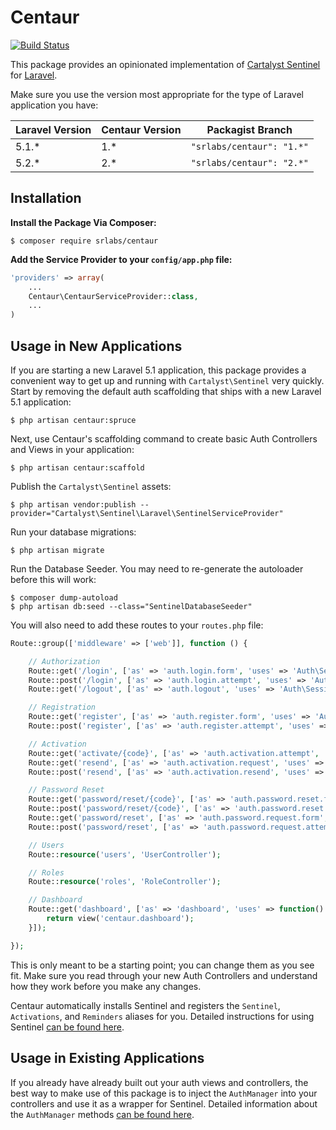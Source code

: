 # Centaur

[![Build Status](https://travis-ci.org/SRLabs/Centaur.svg?branch=master)](https://travis-ci.org/SRLabs/Centaur)

This package provides an opinionated implementation of  [Cartalyst Sentinel](https://cartalyst.com/manual/sentinel/2.0) for [Laravel](https://github.com/laravel/laravel). 

Make sure you use the version most appropriate for the type of Laravel application you have: 

| Laravel Version  | Centaur Version  | Packagist Branch |
|---|---|---|
| 5.1.*  | 1.*  | ```"srlabs/centaur": "1.*"``` |
| 5.2.*  | 2.*  | ```"srlabs/centaur": "2.*"``` |

## Installation
**Install the Package Via Composer:**

```shell
$ composer require srlabs/centaur
```

**Add the Service Provider to your ```config/app.php``` file:**

```php
'providers' => array(
    ...
    Centaur\CentaurServiceProvider::class, 
    ...
)
```

## Usage in New Applications
If you are starting a new Laravel 5.1 application, this package provides a convenient way to get up and running with ```Cartalyst\Sentinel``` very quickly.   Start by removing the default auth scaffolding that ships with a new Laravel 5.1 application: 

```shell
$ php artisan centaur:spruce
```

Next, use Centaur's scaffolding command to create basic Auth Controllers and Views in your application: 

```shell
$ php artisan centaur:scaffold
```

Publish the ```Cartalyst\Sentinel``` assets: 

```shell
$ php artisan vendor:publish --provider="Cartalyst\Sentinel\Laravel\SentinelServiceProvider"
```

Run your database migrations:
```shell
$ php artisan migrate
```

Run the Database Seeder. You may need to re-generate the autoloader before this will work:
```shell
$ composer dump-autoload
$ php artisan db:seed --class="SentinelDatabaseSeeder"
```

You will also need to add these routes to your ```routes.php``` file:
```php
Route::group(['middleware' => ['web']], function () {

    // Authorization
    Route::get('/login', ['as' => 'auth.login.form', 'uses' => 'Auth\SessionController@getLogin']);
    Route::post('/login', ['as' => 'auth.login.attempt', 'uses' => 'Auth\SessionController@postLogin']);
    Route::get('/logout', ['as' => 'auth.logout', 'uses' => 'Auth\SessionController@getLogout']);

    // Registration
    Route::get('register', ['as' => 'auth.register.form', 'uses' => 'Auth\RegistrationController@getRegister']);
    Route::post('register', ['as' => 'auth.register.attempt', 'uses' => 'Auth\RegistrationController@postRegister']);

    // Activation
    Route::get('activate/{code}', ['as' => 'auth.activation.attempt', 'uses' => 'Auth\RegistrationController@getActivate']);
    Route::get('resend', ['as' => 'auth.activation.request', 'uses' => 'Auth\RegistrationController@getResend']);
    Route::post('resend', ['as' => 'auth.activation.resend', 'uses' => 'Auth\RegistrationController@postResend']);

    // Password Reset
    Route::get('password/reset/{code}', ['as' => 'auth.password.reset.form', 'uses' => 'Auth\PasswordController@getReset']);
    Route::post('password/reset/{code}', ['as' => 'auth.password.reset.attempt', 'uses' => 'Auth\PasswordController@postReset']);
    Route::get('password/reset', ['as' => 'auth.password.request.form', 'uses' => 'Auth\PasswordController@getRequest']);
    Route::post('password/reset', ['as' => 'auth.password.request.attempt', 'uses' => 'Auth\PasswordController@postRequest']);

    // Users
    Route::resource('users', 'UserController');

    // Roles
    Route::resource('roles', 'RoleController');

    // Dashboard
    Route::get('dashboard', ['as' => 'dashboard', 'uses' => function() {
        return view('centaur.dashboard');
    }]);

});
```

This is only meant to be a starting point; you can change them as you see fit.  Make sure you read through your new Auth Controllers and understand how they work before you make any changes. 

Centaur automatically installs Sentinel and registers the ```Sentinel```, ```Activations```, and ```Reminders``` aliases for you.  Detailed instructions for using Sentinel [can be found here](https://cartalyst.com/manual/sentinel/2.0).

## Usage in Existing Applications
If you already have already built out your auth views and controllers, the best way to make use of this package is to inject the ```AuthManager``` into your controllers and use it as a wrapper for Sentinel.   Detailed information about the ```AuthManager``` methods [can be found here](https://github.com/SRLabs/Centaur/wiki/AuthManager-Methods-and-Responses).  
